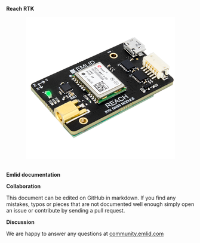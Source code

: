 **Reach RTK**

<div style="text-align: center;"><img src="img/Reach_400x400-400x380.png"></div><br>


**Emlid documentation**






**Collaboration**

This document can be edited on GitHub in markdown. If you find any mistakes, typos or  pieces that are not documented well enough simply open an issue or contribute by sending a pull request.

**Discussion**

We are happy to answer any questions at [community.emlid.com](http://community.emlid.com)

